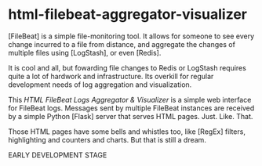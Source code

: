 html-filebeat-aggregator-visualizer
===================================

[FileBeat] is a simple file-monitoring tool. It allows for someone to see every change incurred to a file from distance, and aggregate the changes of multiple files using [LogStash], or even [Redis].

It is cool and all, but fowarding file changes to Redis or LogStash requires quite a lot of hardwork and infrastructure. Its overkill for regular development needs of log aggregation and visualization.

This *HTML FileBeat Logs Aggregator & Visualizer* is a simple web interface for FileBeat logs. Messages sent by multiple FileBeat instances are received by a simple Python [Flask] server that serves HTML pages. Just. Like. That.

Those HTML pages have some bells and whistles too, like [RegEx] filters, highlighting and counters and charts. But that is still a dream.

EARLY DEVELOPMENT STAGE
